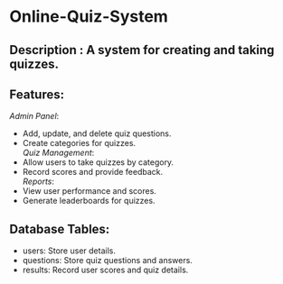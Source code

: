 # Online-Quiz-System

## Description : A system for creating and taking quizzes.  

## Features:  
*Admin Panel*:  
  - Add, update, and delete quiz questions.  
  - Create categories for quizzes.  
 *Quiz Management*:  
  - Allow users to take quizzes by category.  
  - Record scores and provide feedback.  
 *Reports*:  
  - View user performance and scores.  
  - Generate leaderboards for quizzes.  

## Database Tables:  
- users: Store user details.  
- questions: Store quiz questions and answers.  
- results: Record user scores and quiz details.  
